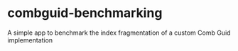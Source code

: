 # combguid-benchmarking
A simple app to benchmark the index fragmentation of a custom Comb Guid implementation
